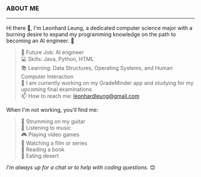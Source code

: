 ### ABOUT ME <hr>
Hi there 👋, I'm Leonhard Leung, a dedicated computer science major with a burning desire to expand my programming knowledge on the path to becoming an AI engineer. 🚀

> 🚀 Future Job: AI engineer <br>
> 💻 Skills: Java, Python, HTML <br>
> 📚 Learning: Data Structures, Operating Systems, and Human Computer Interaction <br>
> 🔭 I am currently working on my GradeMinder app and studying for my upcoming final examinations <br>
> 📫 How to reach me: leonhardleung@gmail.com

When I'm not working, you'll find me:
> 🎸 Strumming on my guitar <br>
> 🎵 Listening to music <br>
> 🎮 Playing video games <br>
> 🎥 Watching a film or series <br>
> 📖 Reading a book <br>
> 🍨 Eating desert

*I'm always up for a chat or to help with coding questions.* 😊

<!--
**L30n-M31/L30n-M31** is a ✨ _special_ ✨ repository because its `README.md` (this file) appears on your GitHub profile.

Here are some ideas to get you started:

- 🔭 I’m currently working on my prelim project
- 🌱 I’m currently learning linked list
- 👯 I’m looking to collaborate on Intellij
- 🤔 I’m looking for help with ...
- 💬 Ask me about ...
- 📫 How to reach me: ...
- 😄 Pronouns: ...
- ⚡ Fun fact: ...
-->
